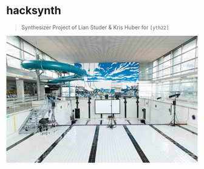 # hacksynth
> Synthesizer Project of Lian Studer & Kris Huber for `[yth22]`

![Neubad](assets/neubad.jpg)
